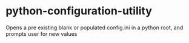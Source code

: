 # python-configuration-utility
Opens a pre existing blank or populated config.ini in a python root, and prompts user for new values
